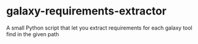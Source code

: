 galaxy-requirements-extractor
=============================

A small Python script that let you extract requirements for each galaxy tool find in the given path
